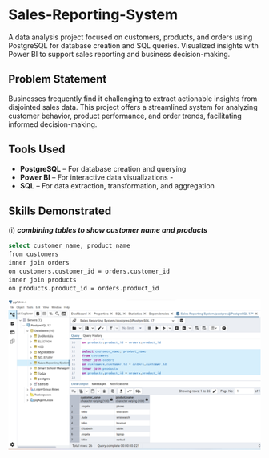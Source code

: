 # Sales-Reporting-System
 A data analysis project focused on customers, products, and orders using PostgreSQL for database creation and SQL queries. Visualized insights with Power BI to support sales reporting and business decision-making.
## Problem Statement
 Businesses frequently find it challenging to extract actionable insights from disjointed sales data. This project offers a streamlined system for analyzing customer behavior, product performance, and order trends, facilitating informed decision-making.
## Tools Used
- **PostgreSQL** – For database creation and querying
- **Power BI** – For interactive data visualizations -
- **SQL** – For data extraction, transformation, and aggregation
## Skills Demonstrated
(i) ***combining tables to show customer name and products***
```bash
select customer_name, product_name 
from customers
inner join orders
on customers.customer_id = orders.customer_id
inner join products
on products.product_id = orders.product_id
```
![customer_product](customer_by_product.png)


